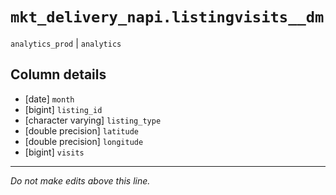 # `mkt_delivery_napi.listingvisits__dm`
`analytics_prod` | `analytics`

## Column details
* [date]      `month`
* [bigint]    `listing_id`
* [character varying] `listing_type`
* [double precision] `latitude`
* [double precision] `longitude`
* [bigint]    `visits`

-------------------------------------------------------------------------------
*Do not make edits above this line.*
